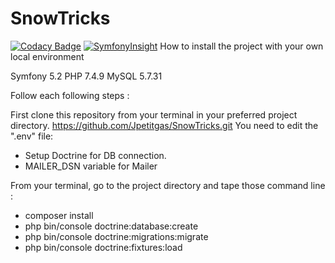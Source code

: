 # SnowTricks

[![Codacy Badge](https://api.codacy.com/project/badge/Grade/a61d7562d83f403084857c4e067338fd)](https://app.codacy.com/gh/Jpetitgas/SnowTricks?utm_source=github.com&utm_medium=referral&utm_content=Jpetitgas/SnowTricks&utm_campaign=Badge_Grade)
[![SymfonyInsight](https://insight.symfony.com/projects/817a96fc-b334-413e-ba03-967dd474542a/big.svg)](https://insight.symfony.com/projects/817a96fc-b334-413e-ba03-967dd474542a)
How to install the project with your own local environment
 
Symfony 5.2
PHP 7.4.9
MySQL 5.7.31
 
Follow each following steps :
 
First clone this repository from your terminal in your preferred project directory.
https://github.com/Jpetitgas/SnowTricks.git
You need to edit the ".env" file:
 - Setup Doctrine for DB connection.
 - MAILER_DSN variable for Mailer
 
From your terminal, go to the project directory and tape those command line :
- composer install
- php bin/console doctrine:database:create
- php bin/console doctrine:migrations:migrate
- php bin/console doctrine:fixtures:load

